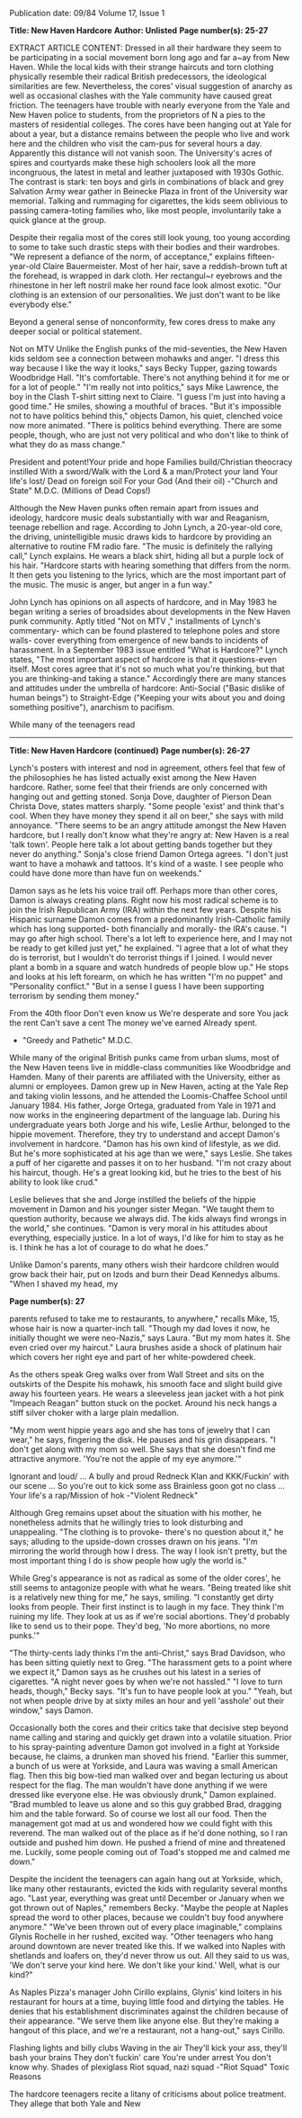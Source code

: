 Publication date: 09/84
Volume 17, Issue 1

**Title: New Haven Hardcore**
**Author: Unlisted**
**Page number(s): 25-27**

EXTRACT ARTICLE CONTENT:
Dressed in all their hardware they 
seem to be participating in a social 
movement born long ago and far a~ay 
from New Haven. While the local kids 
with their strange haircuts and torn 
clothing physically 
resemble their 
radical 
British predecessors, 
the 
ideological similarities are few. Nevertheless, the cores' visual suggestion of 
anarchy as well as occasional clashes 
with the Yale community have caused 
great friction. The teenagers have trouble with nearly everyone from the Yale 
and New Haven police to students, 
from the proprietors of N a pies to the 
masters of residential colleges. The 
cores have been hanging out at Yale for 
about a year, but a distance remains 
between the people who live and work 
here and the children who visit the cam-pus for several hours a day. Apparently 
this distance will not vanish soon. 
The University's acres of spires and 
courtyards make these high schoolers 
look all the more incongruous, the 
latest in metal and leather juxtaposed 
with 1930s Gothic. The contrast is 
stark: ten boys and girls in combinations of black and grey Salvation Army 
wear gather in Beinecke Plaza in front 
of the University war memorial. Talking and rummaging for cigarettes, the 
kids seem oblivious to passing camera-toting families who, like most people, 
involuntarily take a quick glance at the 
group. 

Despite their regalia 
most of the 
cores still look young, too young according to some to take such drastic steps 
with their bodies and their wardrobes. 
"We represent a defiance of the norm, 
of acceptance," explains fifteen-year-old Claire Bauermeister. Most of her 
hair, save a reddish-brown tuft at the 
forehead, is wrapped in dark cloth. 
Her 
rectangul~r eyebrows and the 
rhinestone in her left nostril make her 
round face look almost exotic. "Our 
clothing is an extension of our personalities. We just don't want to be like 
everybody else." 

Beyond a general sense of nonconformity, few cores dress to make any 
deeper social or political statement. 

Not on MTV 
Unlike the English punks of the mid-seventies, the New Haven kids seldom 
see a connection between mohawks and 
anger. "I dress this way because I like 
the way it looks," says Becky Tupper, 
gazing towards Woodbridge Hall. "It's 
comfortable. There's 
not anything 
behind it for me or for a lot of people." 
"I'm really not into politics," says 
Mike Lawrence, the boy in the Clash 
T-shirt sitting next to Claire. "I guess 
I'm just into having a good time." He 
smiles, showing a mouthful of braces. 
"But it's impossible not to have 
politics behind this," objects Damon, his 
quiet, clenched voice now more 
animated. "There is politics behind 
everything. There are some people, 
though, who are just not very political 
and who don't like to think of what they 
do as mass change." 

President and potent!Your pride and hope
Families build/Christian theocracy instilled
With a sword/Walk with the Lord
& a man/Protect your land
Your life's lost/
Dead on foreign soil
For your God (And their oil)
-"Church and State"
M.D.C. (Millions of Dead Cops!)

Although the New Haven punks often 
remain apart from issues and ideology, 
hardcore music deals substantially with 
war and Reaganism, teenage rebellion 
and rage. According to John Lynch, a 
20-year-old core, the driving, unintelligible music draws kids to hardcore 
by providing an alternative to routine 
FM radio fare. "The music is definitely 
the rallying call," Lynch explains. He 
wears a black shirt, hiding all but a purple lock of his hair. "Hardcore starts 
with hearing something that differs 
from the norm. It then gets you listening to the lyrics, which are the most important part of the music. The music is 
anger, but anger in a fun way." 

John Lynch has opinions on all 
aspects of hardcore, and in May 1983 
he began writing a series of broadsides 
about developments 
in 
the New 
Haven punk community. Aptly titled 
"Not on MTV ," installments of Lynch's 
commentary- which 
can 
be found 
plastered to telephone poles and store 
walls- cover everything from 
emergence of new bands to incidents 
of harassment. In a September 1983 
issue entitled "What is Hardcore?" 
Lynch states, "The most important 
aspect of hardcore is that it questions-even itself. Most cores agree that 
it's not so much what you're thinking, 
but that you are thinking-and taking a 
stance." Accordingly there are many 
stances and attitudes under the umbrella of hardcore: Anti-Social ("Basic 
dislike of human beings") to Straight-Edge ("Keeping your wits about you 
and doing something positive"), anarchism to pacifism. 

While many of the teenagers read


---

**Title: New Haven Hardcore (continued)**
**Page number(s): 26-27**

Lynch's posters with interest and nod in 
agreement, others feel that few of the 
philosophies he has listed actually exist 
among the 
New Haven hardcore. 
Rather, some feel that their friends are 
only concerned with hanging out and 
getting stoned. Sonja Dove, daughter of 
Pierson Dean Christa Dove, states matters sharply. "Some people 'exist' and 
think that's cool. When they have 
money they spend it all on beer," she 
says with mild annoyance. "There 
seems to be an angry attitude amongst 
the New Haven hardcore, but I really 
don't know what they're angry at: New Haven is a real 'talk town'. People 
here talk a lot about getting bands 
together but they never do anything." 
Sonja's close friend Damon Ortega 
agrees. "I don't just want to have a 
mohawk and tattoos. It's kind of a 
waste. I see people who could have done 
more than have fun on weekends." 

Damon says as he lets his voice trail off. 
Perhaps more than other cores, 
Damon is always creating plans. Right 
now his most radical scheme is to join 
the Irish Republican Army (IRA) 
within the next few years. Despite his 
Hispanic surname Damon comes from 
a predominantly Irish-Catholic family 
which has long supported- both financially and morally- the IRA's cause. "I 
may go after high school. There's a lot 
left to experience here, and I may not 
be ready to get killed just yet," he explained. "I agree that a lot of what they 
do is terrorist, but I wouldn't do terrorist things if I joined. I would never 
plant a bomb in a square and watch 
hundreds of people blow up." He stops 
and looks at his left forearm, on which 
he has written "I'm no puppet" and 
"Personality conflict." "But in a sense I 
guess I have been supporting terrorism 
by sending them money." 

From the 40th floor
Don't even know us
We're desperate and sore
You jack the rent
Can't save a cent
The money we've earned
Already spent.
- "Greedy and Pathetic"
M.D.C.

While many of the original British 
punks came from urban slums, most of 
the New Haven teens live in middle-class communities like Woodbridge and 
Hamden. Many of their parents are affiliated with the University, either as 
alumni or employees. Damon grew up 
in New Haven, acting at the Yale Rep 
and taking violin lessons, and he attended the Loomis-Chaffee School until 
January 
1984. 
His 
father, Jorge 
Ortega, graduated from Yale in 1971 
and now works in the engineering 
department of the language lab. During 
his undergraduate years both Jorge 
and his wife, Leslie Arthur, belonged to 
the hippie movement. Therefore, they 
try to understand and accept Damon's 
involvement in hardcore. "Damon has 
his own kind of lifestyle, as we did. But 
he's more sophisticated at his age than 
we were," says Leslie. She takes a puff 
of her cigarette and passes it on to her 
husband. "I'm not crazy about his haircut, though. He's a great looking kid, 
but he tries to the best of his ability to 
look like crud." 

Leslie believes that she and Jorge instilled the beliefs of the hippie movement in Damon and his younger sister 
Megan. "We taught them to question 
authority, because we always did. The 
kids always find wrongs in the world," 
she continues. "Damon is very moral in 
his attitudes about everything, especially justice. In a lot of ways, I'd like for 
him to stay as he is. I think he has a lot 
of courage to do what he does." 

Unlike Damon's parents, 
many 
others wish their hardcore children 
would grow back their hair, put on 
Izods and burn their Dead Kennedys 
albums. "When I shaved my head, my



**Page number(s): 27**

parents refused to take me to restaurants, to anywhere," recalls Mike, 15, 
whose hair is now a quarter-inch tall. 
"Though my dad loves it now, he initially thought we were neo-Nazis," says 
Laura. "But my mom hates it. She even 
cried over my haircut." Laura brushes 
aside a shock of platinum hair which 
covers her right eye and part of her 
white-powdered cheek. 

As the others speak Greg walks over 
from Wall Street and sits on the outskirts of the 
Despite 
his 
mohawk, his smooth face and slight 
build give away his fourteen years. He 
wears a sleeveless jean jacket with a hot 
pink "Impeach Reagan" button stuck on 
the pocket. Around his neck hangs a 
stiff silver choker with a large plain 
medallion. 

"My mom went hippie years ago and 
she has tons of jewelry that I can 
wear," he says, fingering the disk. He 
pauses and his grin disappears. "I don't 
get along with my mom so well. She 
says that she doesn't find me attractive 
anymore. 'You're not the apple of my 
eye anymore.'" 

Ignorant and loud/ ... A bully and proud
Redneck Klan and KKK/Fuckin' with our scene ...
So you're out to kick some ass
Brainless goon got no class ...
Your life's a rap/Mission of hok
-"Violent Redneck"

Although Greg remains upset about the 
situation with his mother, he nonetheless admits that he willingly tries to 
look disturbing and unappealing. "The 
clothing is to provoke- there's no question about it," he says; alluding to the 
upside-down crosses drawn on his jeans. 
"I'm mirroring the world through how I 
dress. The way I look isn't pretty, but 
the most important thing I do is show 
people how ugly the world is." 

While Greg's appearance is not as 
radical as some of the older cores', he 
still seems to antagonize people with 
what he wears. "Being treated like shit is 
a relatively new thing for me," he says, 
smiling. "I constantly get dirty looks 
from people. Their first instinct is to 
laugh in my face. They think I'm ruining my life. They look at us as if we're 
social abortions. They'd probably like to 
send us to their pope. They'd beg, 'No 
more abortions, no more punks.'" 

"The thirty-cents lady thinks I'm the 
anti-Christ," says Brad Davidson, who 
has been sitting quietly next to Greg. 
"The harassment gets to a point 
where we expect it," Damon says as he 
crushes out his latest in a series of 
cigarettes. "A night never goes by when 
we're not hassled." 
"I love to turn heads, though," Becky 
says. "It's fun to have people look at 
you." 
"Yeah, but not when people drive by 
at sixty miles an hour and yell 'asshole' 
out their window," says Damon. 

Occasionally 
both the cores and 
their critics take that decisive step 
beyond name calling and staring and 
quickly get drawn into a volatile situation. Prior to his spray-painting adventure Damon got involved in a fight at 
Yorkside because, he claims, a drunken 
man shoved his friend. "Earlier this 
summer, a 
bunch of us were at 
Yorkside, and Laura was waving a small 
American flag. Then this big bow-tied 
man walked over and began lecturing 
us about respect for the flag. The man 
wouldn't have done anything if we were 
dressed like everyone else. He was obviously drunk," Damon explained. 
"Brad mumbled to leave us alone and so 
this guy grabbed Brad, dragging him 
and the table forward. So of course we 
lost all our food. Then the management 
got mad at us and wondered how we 
could fight with this reverend. The man 
walked out of the place as if he'd done 
nothing, so I ran outside and pushed 
him down. He pushed a friend of mine 
and threatened me. Luckily, some people coming out of Toad's stopped me 
and calmed me down." 

Despite the incident the teenagers 
can again hang out at Yorkside, which, 
like many other restaurants, evicted the 
kids with regularity several months ago. 
"Last year, everything was great until 
December or January when we got 
thrown out of Naples," remembers 
Becky. "Maybe the people at Naples 
spread the word to other places, because 
we couldn't buy food anywhere 
anymore." 
"We've been thrown out of every 
place imaginable," complains Glynis 
Rochelle in her rushed, excited way. 
"Other teenagers who hang around 
downtown are never treated like this. If 
we walked into Naples with shetlands 
and loafers on, they'd never throw us 
out. All they said to us was, 'We don't 
serve your kind here. We don't like 
your kind.' Well, what is our kind?" 

As Naples Pizza's manager John 
Cirillo explains, Glynis' kind loiters in 
his restaurant for hours at a time, buying little food and dirtying the tables. He 
denies that his establishment discriminates against the children because of 
their appearance. "We serve them like 
anyone else. But they're making a hangout of this place, and we're a restaurant, 
not a hang-out," says Cirillo. 

Flashing lights and billy clubs
Waving in the air
They'll kick your ass, they'll bash your brains
They don't fuckin' care
You're under arrest
You don't know why.
Shades of plexiglass
Riot squad, nazi squad
-"Riot Squad"
Toxic Reasons

The hardcore teenagers recite a litany 
of criticisms about police treatment. 
They allege that both Yale and New